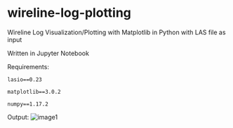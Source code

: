 # wireline-log-plotting
Wireline Log Visualization/Plotting with Matplotlib in Python with LAS file as input

Written in Jupyter Notebook

Requirements:

```lasio==0.23```

```matplotlib==3.0.2```

```numpy==1.17.2```


Output:
![image1](wireline_log.jpg)
